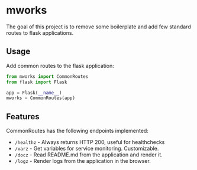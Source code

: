 # mworks

The goal of this project is to remove some boilerplate and add few standard
routes to flask applications.

## Usage

Add common routes to the flask application:

```python
from mworks import CommonRoutes
from flask import Flask

app = Flask(__name__)
mworks = CommonRoutes(app)
```

## Features

CommonRoutes has the following endpoints implemented:

- `/healthz` - Always returns HTTP 200, useful for healthchecks
- `/varz` - Get variables for service monitoring. Customizable.
- `/docz` - Read README.md from the application and render it.
- `/logz` - Render logs from the application in the browser.
